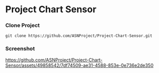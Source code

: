 # Project Chart Sensor

### Clone Project
```
git clone https://github.com/ASNProject/Project-Chart-Sensor.git
```
### Screenshot
https://github.com/ASNProject/Project-Chart-Sensor/assets/49858542/7df74509-ae31-4588-853e-0e736e2de350

